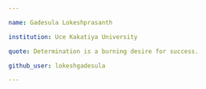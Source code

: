 ```yaml
---

name: Gadesula Lokeshprasanth

institution: Uce Kakatiya University

quote: Determination is a burning desire for success.

github_user: lokeshgadesula

---
```

